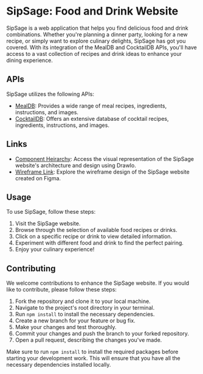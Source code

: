 # SipSage: Food and Drink Website

SipSage is a web application that helps you find delicious food and drink combinations. Whether you're planning a dinner party, looking for a new recipe, or simply want to explore culinary delights, SipSage has got you covered. With its integration of the MealDB and CocktailDB APIs, you'll have access to a vast collection of recipes and drink ideas to enhance your dining experience.

## APIs

SipSage utilizes the following APIs:

- [MealDB](https://themealdb.com/api.php): Provides a wide range of meal recipes, ingredients, instructions, and images.
- [CocktailDB](https://www.thecocktaildb.com/api.php): Offers an extensive database of cocktail recipes, ingredients, instructions, and images.

## Links

- [Component Heirarchy](https://app.diagrams.net/#G1IBUKsnQNPFROs1Hq8I4TqYcmiheQhh-r): Access the visual representation of the SipSage website's architecture and design using DrawIo.
- [Wireframe Link](https://www.figma.com/file/5lphslryVyCuyfWGkKmZXW/Sipage?type=design&node-id=0-1&mode=design&t=wOnJ3VX3Irr3kSyF-0): Explore the wireframe design of the SipSage website created on Figma.

## Usage

To use SipSage, follow these steps:

1. Visit the SipSage website.
2. Browse through the selection of available food recipes or drinks.
3. Click on a specific recipe or drink to view detailed information.
4. Experiment with different food and drink to find the perfect pairing.
5. Enjoy your culinary experience!

## Contributing
We welcome contributions to enhance the SipSage website. If you would like to contribute, please follow these steps:

1. Fork the repository and clone it to your local machine.
2. Navigate to the project's root directory in your terminal.
3. Run `npm install` to install the necessary dependencies.
4. Create a new branch for your feature or bug fix.
5. Make your changes and test thoroughly.
6. Commit your changes and push the branch to your forked repository.
7. Open a pull request, describing the changes you've made.

Make sure to run `npm install` to install the required packages before starting your development work. This will ensure that you have all the necessary dependencies installed locally.




